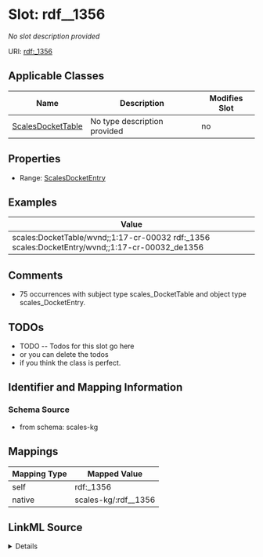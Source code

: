 

# Slot: rdf__1356


_No slot description provided_





URI: [rdf:_1356](http://www.w3.org/1999/02/22-rdf-syntax-ns#_1356)



<!-- no inheritance hierarchy -->





## Applicable Classes

| Name | Description | Modifies Slot |
| --- | --- | --- |
| [ScalesDocketTable](../classes/ScalesDocketTable.md) | No type description provided |  no  |







## Properties

* Range: [ScalesDocketEntry](../classes/ScalesDocketEntry.md)






## Examples

| Value |
| --- |
| scales:DocketTable/wvnd;;1:17-cr-00032 rdf:_1356 scales:DocketEntry/wvnd;;1:17-cr-00032_de1356 |

## Comments

* 75 occurrences with subject type scales_DocketTable and object type scales_DocketEntry.

## TODOs

* TODO -- Todos for this slot go here
* or you can delete the todos
* if you think the class is perfect.

## Identifier and Mapping Information







### Schema Source


* from schema: scales-kg




## Mappings

| Mapping Type | Mapped Value |
| ---  | ---  |
| self | rdf:_1356 |
| native | scales-kg/:rdf__1356 |




## LinkML Source

<details>
```yaml
name: rdf__1356
description: No slot description provided
todos:
- TODO -- Todos for this slot go here
- or you can delete the todos
- if you think the class is perfect.
comments:
- 75 occurrences with subject type scales_DocketTable and object type scales_DocketEntry.
examples:
- value: scales:DocketTable/wvnd;;1:17-cr-00032 rdf:_1356 scales:DocketEntry/wvnd;;1:17-cr-00032_de1356
from_schema: scales-kg
rank: 1000
slot_uri: rdf:_1356
alias: rdf__1356
domain_of:
- scales_DocketTable
range: scales_DocketEntry

```
</details>